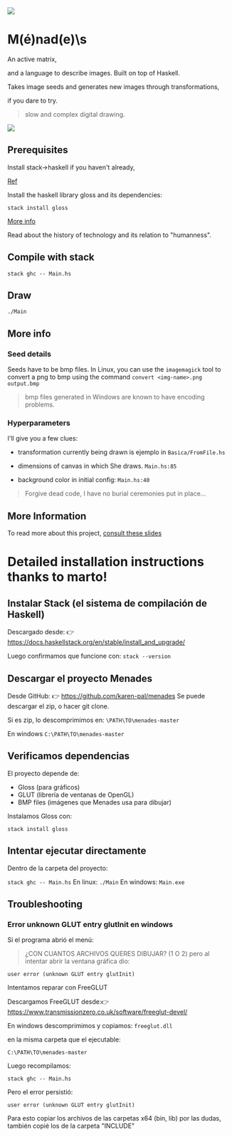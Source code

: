<img src="https://i.imgur.com/2UKMpiy.png">

# M(é)nad(e)\s

An active matrix,

and a language to describe images. Built on top of Haskell.

Takes image seeds and generates new images through transformations,

if you dare to try.

> slow and complex digital drawing.

<img src="https://i.imgur.com/SLxFSDj.png">

## Prerequisites

Install stack->haskell if you haven't already,

[Ref](https://docs.haskellstack.org/en/stable/install_and_upgrade/)

Install the haskell library gloss and its dependencies:

`stack install gloss`


[More info](https://hackage.haskell.org/package/gloss)

Read about the history of technology and its relation to "humanness".

## Compile with stack

`stack ghc -- Main.hs`

## Draw

`./Main`

## More info

### Seed details
Seeds have to be bmp files. In Linux, you can use the `imagemagick` tool to convert a png to bmp using the command
`convert <img-name>.png output.bmp`

> bmp files generated in Windows are known to have encoding problems.

### Hyperparameters

I'll give you a few clues:
* transformation currently being drawn is ejemplo in `Basica/FromFile.hs`

* dimensions of canvas in which She draws. `Main.hs:85`

* background color in initial config: `Main.hs:40`

> Forgive dead code, I have no burial ceremonies put in place...

## More Information
To read more about this project, [consult these slides](https://docs.google.com/presentation/d/13Qb4pv03XYT_mUEkGlTB7VZeENPSqXbDxNuKmmtyvZA/edit?usp=sharing)


# Detailed installation instructions thanks to marto!
## Instalar Stack (el sistema de compilación de Haskell)
Descargado desde: 👉 https://docs.haskellstack.org/en/stable/install_and_upgrade/

Luego confirmamos que funcione con:
`stack --version`

## Descargar el proyecto Menades
Desde GitHub: 👉 https://github.com/karen-pal/menades
Se puede descargar el zip, o hacer git clone. 

Si es zip, lo descomprimimos en:
`\PATH\TO\menades-master`

En windows
`C:\PATH\TO\menades-master`

## Verificamos dependencias

El proyecto depende de:

- Gloss (para gráficos)
- GLUT (librería de ventanas de OpenGL)
- BMP files (imágenes que Menades usa para dibujar)

Instalamos Gloss con:

`stack install gloss`

## Intentar ejecutar directamente

Dentro de la carpeta del proyecto:

`stack ghc -- Main.hs`
En linux:
`./Main`
En windows:
`Main.exe`

## Troubleshooting
### Error unknown GLUT entry glutInit en windows
Si el programa abrió el menú:
> ¿CON CUANTOS ARCHIVOS QUERES DIBUJAR? (1 O 2)
pero al intentar abrir la ventana gráfica dio:

`user error (unknown GLUT entry glutInit)`

Intentamos reparar con FreeGLUT

Descargamos FreeGLUT desde:👉 https://www.transmissionzero.co.uk/software/freeglut-devel/

En windows descomprimimos y copiamos: `freeglut.dll`


en la misma carpeta que el ejecutable:

`C:\PATH\TO\menades-master`


Luego recompilamos:

`stack ghc -- Main.hs`


Pero el error persistió:

`user error (unknown GLUT entry glutInit)`

Para esto copiar los archivos de las carpetas x64 (bin, lib) por las dudas, también copié los de la carpeta "INCLUDE"

